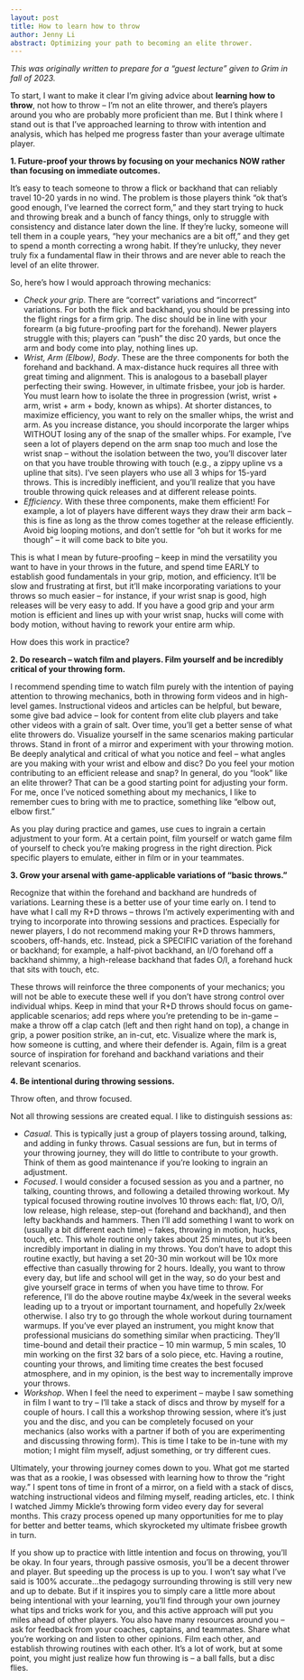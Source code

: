 ```yaml
---
layout: post
title: How to learn how to throw
author: Jenny Li
abstract: Optimizing your path to becoming an elite thrower.
---
```


*This was originally written to prepare for a “guest lecture” given to Grim in fall of 2023.*

To start, I want to make it clear I’m giving advice about **learning how to throw**, not how to throw – I’m not an elite thrower, and there’s players around you who are probably more proficient than me. But I think where I stand out is that I’ve approached learning to throw with intention and analysis, which has helped me progress faster than your average ultimate player.

**1. Future-proof your throws by focusing on your mechanics NOW rather than focusing on immediate outcomes.**

It’s easy to teach someone to throw a flick or backhand that can reliably travel 10-20 yards in no wind. The problem is those players think “ok that’s good enough, I’ve learned the correct form,” and they start trying to huck and throwing break and a bunch of fancy things, only to struggle with consistency and distance later down the line. If they’re lucky, someone will tell them in a couple years, “hey your mechanics are a bit off,” and they get to spend a month correcting a wrong habit. If they’re unlucky, they never truly fix a fundamental flaw in their throws and are never able to reach the level of an elite thrower.

So, here’s how I would approach throwing mechanics:
- *Check your grip*. There are “correct” variations and “incorrect” variations. For both the flick and backhand, you should be pressing into the flight rings for a firm grip. The disc should be in line with your forearm (a big future-proofing part for the forehand). Newer players struggle with this; players can “push” the disc 20 yards, but once the arm and body come into play, nothing lines up.
- *Wrist, Arm (Elbow), Body*. These are the three components for both the forehand and backhand. A max-distance huck requires all three with great timing and alignment. This is analogous to a baseball player perfecting their swing. However, in ultimate frisbee, your job is harder. You must learn how to isolate the three in progression (wrist, wrist + arm, wrist + arm + body, known as whips). At shorter distances, to maximize efficiency, you want to rely on the smaller whips, the wrist and arm. As you increase distance, you should incorporate the larger whips WITHOUT losing any of the snap of the smaller whips. For example, I’ve seen a lot of players depend on the arm snap too much and lose the wrist snap – without the isolation between the two, you’ll discover later on that you have trouble throwing with touch (e.g., a zippy upline vs a upline that sits). I’ve seen players who use all 3 whips for 15-yard throws. This is incredibly inefficient, and you’ll realize that you have trouble throwing quick releases and at different release points.
- *Efficiency*. With these three components, make them efficient! For example, a lot of players have different ways they draw their arm back – this is fine as long as the throw comes together at the release efficiently. Avoid big looping motions, and don’t settle for “oh but it works for me though” – it will come back to bite you.

This is what I mean by future-proofing – keep in mind the versatility you want to have in your throws in the future, and spend time EARLY to establish good fundamentals in your grip, motion, and efficiency. It’ll be slow and frustrating at first, but it’ll make incorporating variations to your throws so much easier – for instance, if your wrist snap is good, high releases will be very easy to add. If you have a good grip and your arm motion is efficient and lines up with your wrist snap, hucks will come with body motion, without having to rework your entire arm whip.

How does this work in practice?

**2. Do research – watch film and players. Film yourself and be incredibly critical of your throwing form.**

I recommend spending time to watch film purely with the intention of paying attention to throwing mechanics, both in throwing form videos and in high-level games. Instructional videos and articles can be helpful, but beware, some give bad advice – look for content from elite club players and take other videos with a grain of salt. Over time, you’ll get a better sense of what elite throwers do. Visualize yourself in the same scenarios making particular throws. Stand in front of a mirror and experiment with your throwing motion. Be deeply analytical and critical of what you notice and feel – what angles are you making with your wrist and elbow and disc? Do you feel your motion contributing to an efficient release and snap? In general, do you “look” like an elite thrower? That can be a good starting point for adjusting your form. For me, once I’ve noticed something about my mechanics, I like to remember cues to bring with me to practice, something like “elbow out, elbow first.” 

As you play during practice and games, use cues to ingrain a certain adjustment to your form. At a certain point, film yourself or watch game film of yourself to check you’re making progress in the right direction. Pick specific players to emulate, either in film or in your teammates.

**3. Grow your arsenal with game-applicable variations of “basic throws.”**

Recognize that within the forehand and backhand are hundreds of variations. Learning these is a better use of your time early on. I tend to have what I call my R+D throws – throws I’m actively experimenting with and trying to incorporate into throwing sessions and practices. Especially for newer players, I do not recommend making your R+D throws hammers, scoobers, off-hands, etc. Instead, pick a SPECIFIC variation of the forehand or backhand; for example, a half-pivot backhand, an I/O forehand off a backhand shimmy, a high-release backhand that fades O/I, a forehand huck that sits with touch, etc.

These throws will reinforce the three components of your mechanics; you will not be able to execute these well if you don’t have strong control over individual whips. Keep in mind that your R+D throws should focus on game-applicable scenarios; add reps where you’re pretending to be in-game – make a throw off a clap catch (left and then right hand on top), a change in grip, a power position strike, an in-cut, etc. Visualize where the mark is, how someone is cutting, and where their defender is. Again, film is a great source of inspiration for forehand and backhand variations and their relevant scenarios.

**4. Be intentional during throwing sessions.**

Throw often, and throw focused.

Not all throwing sessions are created equal. I like to distinguish sessions as:
- *Casual*. This is typically just a group of players tossing around, talking, and adding in funky throws. Casual sessions are fun, but in terms of your throwing journey, they will do little to contribute to your growth. Think of them as good maintenance if you’re looking to ingrain an adjustment.
- *Focused*. I would consider a focused session as you and a partner, no talking, counting throws, and following a detailed throwing workout. My typical focused throwing routine involves 10 throws each: flat, I/O, O/I, low release, high release, step-out (forehand and backhand), and then lefty backhands and hammers. Then I’ll add something I want to work on (usually a bit different each time) – fakes, throwing in motion, hucks, touch, etc. This whole routine only takes about 25 minutes, but it’s been incredibly important in dialing in my throws. You don’t have to adopt this routine exactly, but having a set 20-30 min workout will be 10x more effective than casually throwing for 2 hours. Ideally, you want to throw every day, but life and school will get in the way, so do your best and give yourself grace in terms of when you have time to throw. For reference, I’ll do the above routine maybe 4x/week in the several weeks leading up to a tryout or important tournament, and hopefully 2x/week otherwise. I also try to go through the whole workout during tournament warmups. If you’ve ever played an instrument, you might know that professional musicians do something similar when practicing. They’ll time-bound and detail their practice – 10 min warmup, 5 min scales, 10 min working on the first 32 bars of a solo piece, etc. Having a routine, counting your throws, and limiting time creates the best focused atmosphere, and in my opinion, is the best way to incrementally improve your throws. 
- *Workshop*. When I feel the need to experiment – maybe I saw something in film I want to try – I’ll take a stack of discs and throw by myself for a couple of hours. I call this a workshop throwing session, where it’s just you and the disc, and you can be completely focused on your mechanics (also works with a partner if both of you are experimenting and discussing throwing form). This is time I take to be in-tune with my motion; I might film myself, adjust something, or try different cues.

Ultimately, your throwing journey comes down to you. What got me started was that as a rookie, I was obsessed with learning how to throw the “right way.” I spent tons of time in front of a mirror, on a field with a stack of discs, watching instructional videos and filming myself, reading articles, etc. I think I watched Jimmy Mickle’s throwing form video every day for several months. This crazy process opened up many opportunities for me to play for better and better teams, which skyrocketed my ultimate frisbee growth in turn.

If you show up to practice with little intention and focus on throwing, you’ll be okay. In four years, through passive osmosis, you’ll be a decent thrower and player. But speeding up the process is up to you. I won’t say what I’ve said is 100% accurate…the pedagogy surrounding throwing is still very new and up to debate. But if it inspires you to simply care a little more about being intentional with your learning, you’ll find through your own journey what tips and tricks work for you, and this active approach will put you miles ahead of other players. You also have many resources around you – ask for feedback from your coaches, captains, and teammates. Share what you’re working on and listen to other opinions. Film each other, and establish throwing routines with each other. It’s a lot of work, but at some point, you might just realize how fun throwing is – a ball falls, but a disc flies.
